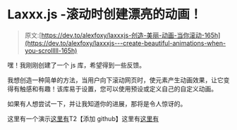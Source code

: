 # Laxxx.js -滚动时创建漂亮的动画！

> 原文:[https://dev.to/alexfoxy/laxxxjs-创造-美丽-动画-当你滚动-165h](https://dev.to/alexfoxy/laxxxjs---create-beautiful-animations-when-you-scrolllll-165h)

嘿！我刚刚创建了一个 js 库，希望得到一些反馈。

我想创造一种简单的方法，当用户向下滚动网页时，使元素产生动画效果，让它变得有触感和有趣！该库易于设置，您可以使用预设或定义自己的自定义动画。

如果有人想尝试一下，并让我知道你的进展，那将是令人惊讶的。

这里有一个演示[这里有](https://alexfox.dev/laxxx/)T2【添加 github】这里有[这里有](https://github.com/alexfoxy/laxxx)